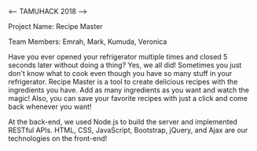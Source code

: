 <-- TAMUHACK 2018 -->

Project Name: Recipe Master

Team Members: Emrah, Mark, Kumuda, Veronica

Have you ever opened your refrigerator multiple times and closed 5 seconds later without doing a thing? Yes, we all did! Sometimes you just don't know what to cook even though you have so many stuff in your refrigerator. Recipe Master is a tool to create delicious recipes with the ingredients you have. Add as many ingredients as you want and watch the magic! Also, you can save your favorite recipes with just a click and come back whenever you want!	

At the back-end, we used Node.js to build the server and implemented RESTful APIs. HTML, CSS, JavaScript, Bootstrap, jQuery, and Ajax are our technologies on the front-end!

